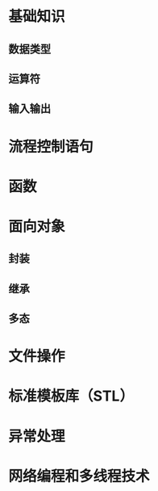# 基础知识
## 数据类型
## 运算符
## 输入输出

# 流程控制语句

# 函数

# 面向对象
## 封装
## 继承
## 多态

# 文件操作

# 标准模板库（STL）

# 异常处理

# 网络编程和多线程技术
#

